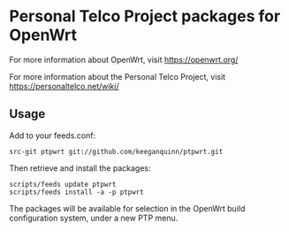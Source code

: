 Personal Telco Project packages for OpenWrt
===========================================

For more information about OpenWrt, visit https://openwrt.org/

For more information about the Personal Telco Project, visit https://personaltelco.net/wiki/

Usage
-----

Add to your feeds.conf:

    src-git ptpwrt git://github.com/keeganquinn/ptpwrt.git

Then retrieve and install the packages:

    scripts/feeds update ptpwrt
    scripts/feeds install -a -p ptpwrt

The packages will be available for selection in the OpenWrt build configuration
system, under a new PTP menu.

